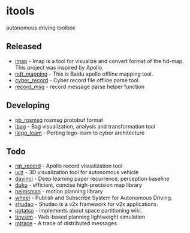 # itools
autonomous driving toolbox

## Released
* [imap](https://github.com/daohu527/imap) - Imap is a tool for visualize and convert format of the hd-map. This project was inspired by Apollo.
* [ndt_mapping](https://github.com/daohu527/ndt_mapping) - This is Baidu apollo offline mapping tool.
* [cyber_record](https://github.com/daohu527/cyber_record) - Cyber record file offline parse tool.
* [record_msg](https://github.com/daohu527/record_msg) - record message parse helper function

## Developing
* [pb_rosmsg](https://github.com/daohu527/pb_rosmsg) rosmsg protobuf format
* [ibag](https://github.com/daohu527/ibag) - Bag visualization, analysis and transformation tool
* [ilego_loam](https://github.com/daohu527/ilego_loam) - Porting lego-loam to cyber architecture

## Todo
* [rqt_record](https://github.com/daohu527/rqt_record) - Apollo record visualization tool
* [iviz](https://github.com/daohu527/iviz) - 3D visualization tool for autonomous vehicle
* [davinci](https://github.com/daohu527/davinci) - Deep learning paper recurrence, perception baseline
* [duku](https://github.com/daohu527/duku) - efficient, concise high-precision map library
* [helmsman](https://github.com/daohu527/helmsman) - motion planning library
* [wheel](https://github.com/daohu527/wheel) - Publish and Subscribe System for Autonomous Driving.
* [shudao](https://github.com/daohu527/shudao) - Shudao is a v2x framework for v2x applications.
* [potatso](https://github.com/daohu527/potatso) - implements about space partitioning wiki.
* [tinysim](https://github.com/daohu527/tinysim) - Web-based planning lightweight simulation
* [mtrace](https://github.com/daohu527/mtrace) - A trace of distributed messages
